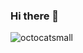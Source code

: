 ### Hi there 👋
![octocatsmall](https://github.com/norahbroderick/norahbroderick/assets/146837143/3fc60a69-d063-40b9-89e0-616aff10aeef)

<!--
**norahbroderick/norahbroderick** is a ✨ _special_ ✨ repository because its `README.md` (this file) appears on your GitHub profile.
- 😀 My name is Norah broderick
- 📚 I am a student at Walpole High school
-🛍 I like to shop in my free time
-🥎 I play competitive softball
-👩 My pronouns are she/her

###code.orggamelab
[Robot Face](https://joannereuther.github.io/RobotFace/)
>
[Captioned Scenes]([https://studio.code.org/projects/gamelab/C6EA16hmGgb8blQpkuv5XEV2jWf_16vNYOCsbSC6Qog](https://studio.code.org/s/csd3-2023/lessons/11/levels/5)https://studio.code.org/s/csd3-2023/lessons/11/levels/5)
>

